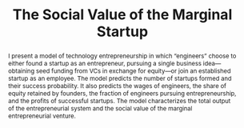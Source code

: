---
layout: article
comments: true
title: The Social Value of the Marginal Startup
excerpt: A model which, it is claimed, predicts the number of startups formed and their success probability, the wages of engineers, the share of equity retained by founders, the fraction of engineers pursuing entrepreneurship, and the profits of successful startups.
link: https://papers.ssrn.com/sol3/papers.cfm?abstract_id=2442439
source:  markdown="1">
authors:
  - name: John J. Horton
    affiliation: NYU
abstract: I present a model of technology entrepreneurship in which “engineers” choose to either found a startup as an entrepreneur, pursuing a single business idea—obtaining seed funding from VCs in exchange for equity—or join an established startup as an employee. The model predicts the number of startups formed and their success probability. It also predicts the wages of engineers, the share of equity retained by founders, the fraction of engineers pursuing entrepreneurship, and the profits of successful startups. The model characterizes the total output of the entrepreneurial system and the social value of the marginal entrepreneurial venture.
---